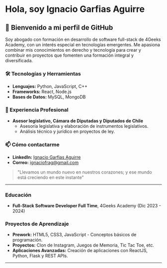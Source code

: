 # Hola, soy Ignacio Garfias Aguirre

## 👋 Bienvenido a mi perfil de GitHub

Soy abogado con formación en desarrollo de software full-stack de 4Geeks Academy, con un interés especial en tecnologías emergentes. Me apasiona combinar mis conocimientos en derecho y tecnología para crear y contribuir en proyectos que fomenten una formación integral y diversificada.


### 🛠 Tecnologías y Herramientas
- **Lenguajes:** Python, JavaScript, C++
- **Frameworks:** React, Node.js
- **Bases de Datos:** MySQL, MongoDB


### 💼 Experiencia Profesional
- **Asesor legislativo, Cámara de Diputadas y Diputados de Chile**
  - Asesoría legislativa y elaboración de instrumentos legislativos.
  - Análisis técnico y jurídico en proyectos de ley.

### 📫 Cómo contactarme
- **LinkedIn:** [Ignacio Garfias Aguirre](https://www.linkedin.com/in/ignaciofrag/)
- **Correo:** [ignaciofrag@gmail.com](mailto:ignaciofrag@gmail.com)


> "Llevamos un mundo nuevo en nuestros corazones; y ese mundo está creciendo en este instante"

---

### Educación
- **Full-Stack Software Developer Full Time**, 4Geeks Academy (Dic 2023 - 2024)

### Proyectos de Aprendizaje
- **Prework:** HTML5, CSS3, JavaScript - Conceptos básicos de programación.
- **Proyectos:** Clon de Instagram, Juegos de Memoria, Tic Tac Toe, etc.
- **Aplicaciones Avanzadas:** Creación de aplicaciones con ReactJS, Python, Flask y REST APIs.

---

